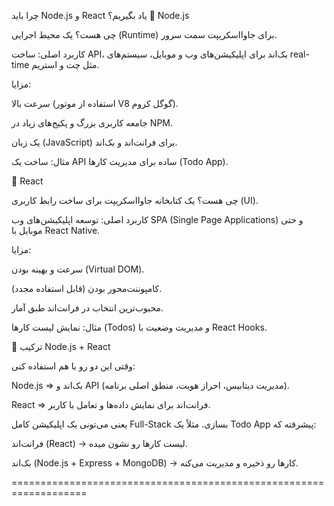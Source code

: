 چرا باید Node.js و React یاد بگیریم؟
🔹 Node.js

چی هست؟
یک محیط اجرایی (Runtime) برای جاوااسکریپت سمت سرور.

کاربرد اصلی:
ساخت API، بک‌اند برای اپلیکیشن‌های وب و موبایل، سیستم‌های real-time مثل چت و استریم.

مزایا:

سرعت بالا (استفاده از موتور V8 گوگل کروم).

جامعه کاربری بزرگ و پکیج‌های زیاد در NPM.

یک زبان (JavaScript) برای فرانت‌اند و بک‌اند.

مثال:
ساخت یک API ساده برای مدیریت کارها (Todo App).

🔹 React

چی هست؟
یک کتابخانه جاوااسکریپت برای ساخت رابط کاربری (UI).

کاربرد اصلی:
توسعه اپلیکیشن‌های وب SPA (Single Page Applications) و حتی موبایل با React Native.

مزایا:

سرعت و بهینه بودن (Virtual DOM).

کامپوننت‌محور بودن (قابل استفاده مجدد).

محبوب‌ترین انتخاب در فرانت‌اند طبق آمار.

مثال:
نمایش لیست کارها (Todos) و مدیریت وضعیت با React Hooks.

🚀 ترکیب Node.js + React

وقتی این دو رو با هم استفاده کنی:

Node.js ⇒ بک‌اند و API (مدیریت دیتابیس، احراز هویت، منطق اصلی برنامه).

React ⇒ فرانت‌اند برای نمایش داده‌ها و تعامل با کاربر.

یعنی می‌تونی یک اپلیکیشن کامل Full-Stack بسازی.
مثلاً یک Todo App پیشرفته که:

فرانت‌اند (React) → لیست کارها رو نشون میده.

بک‌اند (Node.js + Express + MongoDB) → کارها رو ذخیره و مدیریت می‌کنه.


===================================================================


